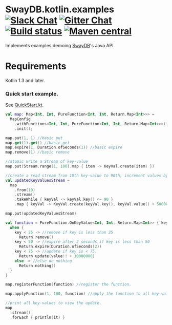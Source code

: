 # SwayDB.kotlin.examples [![Slack Chat][slack-badge]][slack-link] [![Gitter Chat][gitter-badge]][gitter-link] [![Build status][build-badge]][build-link] [![Maven central][maven-badge]][maven-link]

[gitter-badge]: https://badges.gitter.im/Join%20Chat.svg
[gitter-link]: https://gitter.im/SwayDB-chat/Lobby

[slack-badge]: https://img.shields.io/badge/slack-join%20chat-e01563.svg
[slack-link]: https://join.slack.com/t/swaydb/shared_invite/enQtNzI1NzM1NTA0NzQxLTJiNjRhMDg2NGQ3YzBkNGMxZGRmODlkN2M3MWEwM2U2NWY1ZmU5OWEyYTgyN2ZhYjlhNjdlZTM3YWJjMGZmNzQ

[maven-badge]: https://img.shields.io/maven-central/v/io.swaydb/java_2.12.svg
[maven-link]: https://search.maven.org/search?q=g:io.swaydb%20AND%20a:java_2.12

[build-badge]: https://travis-ci.com/simerplaha/SwayDB.kotlin.examples.svg?branch=master
[build-link]: https://travis-ci.com/simerplaha/SwayDB.kotlin.examples

Implements examples demoing [SwayDB](https://github.com/simerplaha/SwayDB)'s Java API.

Requirements
============

Kotlin 1.3 and later.

### Quick start example.

See [QuickStart.kt](/src/main/kotlin/quickstart/QuickStart.kt).


```kotlin
val map: Map<Int, Int, PureFunction<Int, Int, Return.Map<Int>>> =
  MapConfig
    .withFunctions<Int, Int, PureFunction<Int, Int, Return.Map<Int>>>(intSerializer(), intSerializer())
    .init();

map.put(1, 1) //basic put
map.get(1).get() //basic get
map.expire(1, Duration.ofSeconds(1)) //basic expire
map.remove(1) //basic remove

//atomic write a Stream of key-value
map.put(Stream.range(1, 100).map { item -> KeyVal.create(item) })

//create a read stream from 10th key-value to 90th, increment values by 1000000 and insert.
val updatedKeyValuesStream =
  map
    .from(10)
    .stream()
    .takeWhile { keyVal -> keyVal.key() <= 90 }
    .map { keyVal -> KeyVal.create(keyVal.key(), keyVal.value() + 5000000) }

map.put(updatedKeyValuesStream)

val function = PureFunction.OnKeyValue<Int, Int, Return.Map<Int>> { key, value, _ ->
  when {
    key < 25 -> //remove if key is less than 25
      Return.remove()
    key < 50 -> //expire after 2 seconds if key is less than 50
      Return.expire(Duration.ofSeconds(2))
    key < 75 -> //update if key is < 75.
      Return.update(value!! + 10000000)
    else -> //else do nothing
      Return.nothing()
  }
}

map.registerFunction(function) //register the function.

map.applyFunction(1, 100, function) //apply the function to all key-values ranging 1 to 100.

//print all key-values to view the update.
map
  .stream()
  .forEach { println(it) }
```
